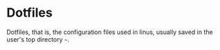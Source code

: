 # Dotfiles

Dotfiles, that is, the configuration files used in linus, usually saved in the user's top directory `~`.

